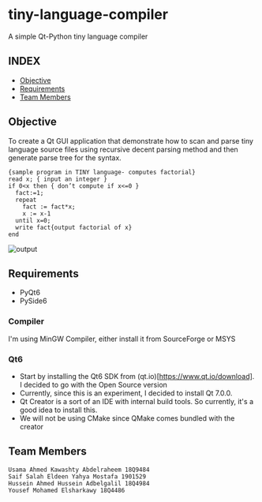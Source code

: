 # tiny-language-compiler
A simple Qt-Python tiny language compiler


## INDEX
 * [Objective](#objective)
 * [Requirements](#requirements)
 * [Team Members](#team_members)

## Objective

To create a Qt GUI application that demonstrate how to scan and parse tiny language source files using recursive decent parsing method and then generate parse tree for the syntax.

```
{sample program in TINY language- computes factorial}
read x; { input an integer }
if 0<x then { don’t compute if x<=0 }
  fact:=1;
  repeat
    fact := fact*x;
    x := x-1
  until x=0;
  write fact{output factorial of x}
end
```

![output](https://user-images.githubusercontent.com/74428638/209871795-8f308d82-aeb8-4b91-8099-0ba3cba14ea2.png)

## Requirements
 
 * PyQt6
 * PySide6
 
### Compiler

I'm using MinGW Compiler, either install it from SourceForge or MSYS

### Qt6

* Start by installing the Qt6 SDK from (qt.io)[https://www.qt.io/download]. I decided to go with the Open Source version
* Currently, since this is an experiment, I decided to install Qt 7.0.0. 
* Qt Creator is a sort of an IDE with internal build tools. So currently, it's a good idea to install this.
* We will not be using CMake since QMake comes bundled with the creator

## Team Members
```
Usama Ahmed Kawashty Abdelraheem 18Q9484
Saif Salah Eldeen Yahya Mostafa 1901529
Hussein Ahmed Hussein Adbelgalil 18Q4984
Yousef Mohamed Elsharkawy 18Q4486
```
